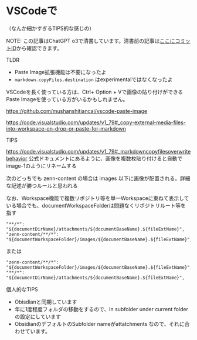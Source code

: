 # VSCodeで
（なんか細かすぎるTIPS的な感じの）

NOTE: この記事はChatGPT o3で清書しています。清書前の記事は[ここにコミットID]()から確認できます。

TLDR

- Paste Image拡張機能は不要になったよ
- `markdown.copyFiles.destination` はexperimentalではなくなったよ

VSCodeを長く使っている方は、Ctrl+ Option + Vで画像の貼り付けができる Paste Imageを使っている方がいるかもしれません。

https://github.com/mushanshitiancai/vscode-paste-image


https://code.visualstudio.com/updates/v1_79#_copy-external-media-files-into-workspace-on-drop-or-paste-for-markdown

TIPS

https://code.visualstudio.com/updates/v1_79#_markdowncopyfilesoverwritebehavior
公式ドキュメントにあるように、画像を複数枚貼り付けると自動で image-1のようにリネームする


次のどっちでも zenn-content の場合は images 以下に画像が配置される。詳細な記述が勝つルールと思われる

なお、Workspace機能で複数リポジトリ等を単一Workspaceに束ねて表示している場合でも、documentWorkspaceFolderは問題なくリポジトリルート等を指す


```
"**/*": "${documentDirName}/attachments/${documentBaseName}.${fileExtName}",
"zenn-content/**/*": "${documentWorkspaceFolder}/images/${documentBaseName}.${fileExtName}",
```

または

```
"zenn-content/**/*": "${documentWorkspaceFolder}/images/${documentBaseName}.${fileExtName}",
"**/*": "${documentDirName}/attachments/${documentBaseName}.${fileExtName}",
```


個人的なTIPS

- Obisdianと同期しています
- 年に1度程度フォルダの移動をするので、In subfolder under current folderの設定にしています
- ObsidianのデフォルトのSubfolder nameがattatchments なので、それに合わせています。
